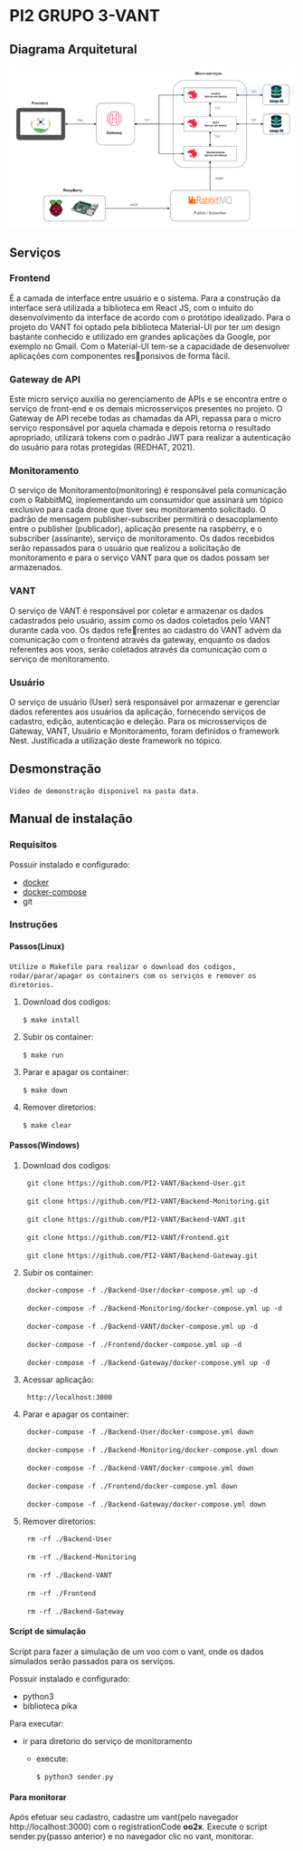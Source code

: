 # PI2 GRUPO 3-VANT


## Diagrama Arquitetural

![Diagrama](./data/img/diagrama_arquitetura.PNG)


## Serviços

###  Frontend
É a camada de interface entre usuário e o sistema. Para a construção da interface
será utilizada a biblioteca em React JS, com o intuito do desenvolvimento da interface de
acordo com o protótipo idealizado.
Para o projeto do VANT foi optado pela biblioteca Material-UI por ter um design
bastante conhecido e utilizado em grandes aplicações da Google, por exemplo no Gmail.
Com o Material-UI tem-se a capacidade de desenvolver aplicações com componentes responsivos de forma fácil.


### Gateway de API
Este micro serviço auxilia no gerenciamento de APIs e se encontra entre o serviço
de front-end e os demais microsserviços presentes no projeto. O Gateway de API recebe
todas as chamadas da API, repassa para o micro serviço responsável por aquela chamada
e depois retorna o resultado apropriado, utilizará tokens com o padrão JWT para realizar
a autenticação do usuário para rotas protegidas (REDHAT, 2021).

### Monitoramento
O serviço de Monitoramento(monitoring) é responsável pela comunicação com o
RabbitMQ, implementando um consumidor que assinará um tópico exclusivo para cada drone que tiver seu monitoramento solicitado. O padrão de mensagem publisher-subscriber
permitirá o desacoplamento entre o publisher (publicador), aplicação presente na raspberry, e o subscriber (assinante), serviço de monitoramento. Os dados recebidos serão
repassados para o usuário que realizou a solicitação de monitoramento e para o serviço
VANT para que os dados possam ser armazenados.

###  VANT
O serviço de VANT é responsável por coletar e armazenar os dados cadastrados
pelo usuário, assim como os dados coletados pelo VANT durante cada voo. Os dados referentes ao cadastro do VANT advém da comunicação com o frontend através da gateway,
enquanto os dados referentes aos voos, serão coletados através da comunicação com o
serviço de monitoramento.

###  Usuário
O serviço de usuário (User) será responsável por armazenar e gerenciar dados
referentes aos usuários da aplicação, fornecendo serviços de cadastro, edição, autenticação
e deleção. Para os microsserviços de Gateway, VANT, Usuário e Monitoramento, foram
definidos o framework Nest. Justificada a utilização deste framework no tópico.

## Desmonstração
    Video de demonstração disponivel na pasta data.

## Manual de instalação

### Requisitos
  Possuir instalado e configurado:
  - [docker](./data/P2_Monitoring.mp4)
  - [docker-compose](https://docs.docker.com/compose/install/)
  - git

### Instruções

####  Passos(Linux)
	Utilize o Makefile para realizar o download dos codigos, rodar/parar/apagar os containers com os serviços e remover os diretorios.
1. Download dos codigos:

    ``$ make install`` 

2. Subir os container:

    ``$ make run``

3. Parar e apagar os container:

    ``$ make down`` 

4. Remover diretorios:

    ``$ make clear`` 

#### Passos(Windows)
  
  1. Download dos codigos:

          git clone https://github.com/PI2-VANT/Backend-User.git

          git clone https://github.com/PI2-VANT/Backend-Monitoring.git

          git clone https://github.com/PI2-VANT/Backend-VANT.git

          git clone https://github.com/PI2-VANT/Frontend.git
          
          git clone https://github.com/PI2-VANT/Backend-Gateway.git

    

2. Subir os container:

        docker-compose -f ./Backend-User/docker-compose.yml up -d

        docker-compose -f ./Backend-Monitoring/docker-compose.yml up -d

        docker-compose -f ./Backend-VANT/docker-compose.yml up -d

        docker-compose -f ./Frontend/docker-compose.yml up -d

        docker-compose -f ./Backend-Gateway/docker-compose.yml up -d

3. Acessar aplicação:

        http://localhost:3000

4. Parar e apagar os container:


        docker-compose -f ./Backend-User/docker-compose.yml down

        docker-compose -f ./Backend-Monitoring/docker-compose.yml down

        docker-compose -f ./Backend-VANT/docker-compose.yml down

        docker-compose -f ./Frontend/docker-compose.yml down

        docker-compose -f ./Backend-Gateway/docker-compose.yml down

	

4. Remover diretorios:


        rm -rf ./Backend-User

        rm -rf ./Backend-Monitoring

        rm -rf ./Backend-VANT

        rm -rf ./Frontend

        rm -rf ./Backend-Gateway


#### Script de simulação

Script para fazer a simulação de um voo com o vant, onde os dados simulados serão passados para os serviços.

Possuir instalado e configurado:
- python3
- biblioteca pika 

Para executar:
- ir para diretorio do serviço de monitoramento
    
    - execute:
        
        ```$ python3 sender.py```


#### Para monitorar

Após efetuar seu cadastro, cadastre um vant(pelo navegador http://localhost:3000) com o registrationCode **oo2x**. Execute o script sender.py(passo anterior) e no navegador clic no vant, monitorar.